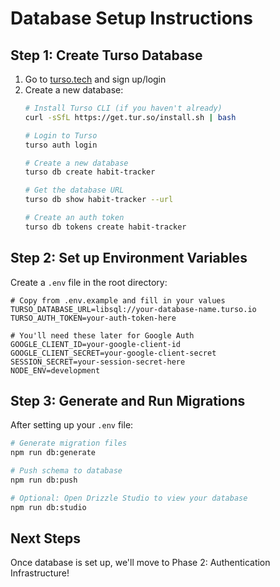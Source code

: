 # Database Setup Instructions

## Step 1: Create Turso Database

1. Go to [turso.tech](https://turso.tech) and sign up/login
2. Create a new database:
   ```bash
   # Install Turso CLI (if you haven't already)
   curl -sSfL https://get.tur.so/install.sh | bash
   
   # Login to Turso
   turso auth login
   
   # Create a new database
   turso db create habit-tracker
   
   # Get the database URL
   turso db show habit-tracker --url
   
   # Create an auth token
   turso db tokens create habit-tracker
   ```

## Step 2: Set up Environment Variables

Create a `.env` file in the root directory:

```env
# Copy from .env.example and fill in your values
TURSO_DATABASE_URL=libsql://your-database-name.turso.io
TURSO_AUTH_TOKEN=your-auth-token-here

# You'll need these later for Google Auth
GOOGLE_CLIENT_ID=your-google-client-id
GOOGLE_CLIENT_SECRET=your-google-client-secret
SESSION_SECRET=your-session-secret-here
NODE_ENV=development
```

## Step 3: Generate and Run Migrations

After setting up your `.env` file:

```bash
# Generate migration files
npm run db:generate

# Push schema to database
npm run db:push

# Optional: Open Drizzle Studio to view your database
npm run db:studio
```

## Next Steps

Once database is set up, we'll move to Phase 2: Authentication Infrastructure!